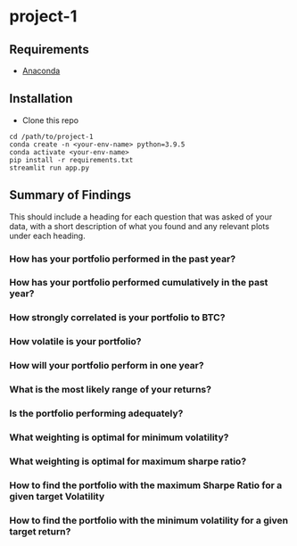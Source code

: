 # project-1

## Requirements
- [Anaconda](https://www.anaconda.com/products/individual)

## Installation
- Clone this repo
```
cd /path/to/project-1
conda create -n <your-env-name> python=3.9.5
conda activate <your-env-name>
pip install -r requirements.txt
streamlit run app.py
```
## Summary of Findings

This should include a heading for each question that was asked of your data, with a short description of what you found and any relevant plots under each heading.

### How has your portfolio performed in the past year?

### How has your portfolio performed cumulatively in the past year?

### How strongly correlated is your portfolio to BTC?

### How volatile is your portfolio?

### How will your portfolio perform in one year?

### What is the most likely range of your returns?

### Is the portfolio performing adequately?

### What weighting is optimal for minimum volatility?

### What weighting is optimal for maximum sharpe ratio?

### How to find the portfolio with the maximum Sharpe Ratio for a given target Volatility

### How to find the portfolio with the minimum volatility for a given target return?

